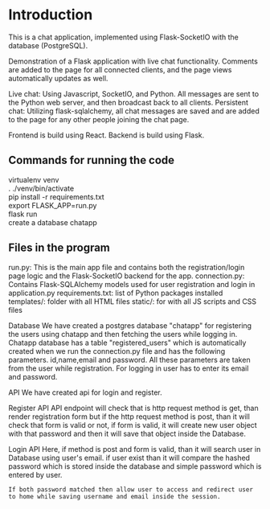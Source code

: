 # Introduction
This is a chat application, implemented using Flask-SocketIO with the database (PostgreSQL).

Demonstration of a Flask application with live chat functionality. Comments are added to the page for all connected clients, and the page views automatically updates as well.

Live chat: Using Javascript, SocketIO, and Python. All messages are sent to the Python web server, and then broadcast back to all clients.
Persistent chat: Utilizing flask-sqlalchemy, all chat messages are saved and are added to the page for any other people joining the chat page.

Frontend is build using React.
Backend is build using Flask.

## Commands for running the code

virtualenv venv <br>
. ./venv/bin/activate <br>
pip install -r requirements.txt <br>
export FLASK_APP=run.py <br>
flask run <br>
create a database chatapp <br>

## Files in the program
run.py: This is the main app file and contains both the registration/login page logic and the Flask-SocketIO backend for the app.
connection.py: Contains Flask-SQLAlchemy models used for user registration and login in application.py
requirements.txt: list of Python packages installed 
templates/: folder with all HTML files
static/: for with all JS scripts and CSS files

Database
We have created a postgres database "chatapp" for registering the users using chatapp and then fetching the users while logging in.
Chatapp database has a table "registered_users" which is automatically created when we run the connection.py file and has the following parameters.
id,name,email and password.
All these parameters are taken from the user while registration.
For logging in user has to enter its email and password.


API
We have created api for login and register.

Register API
    API endpoint will check that is http request method is get, than render registration form but if the http request method is post, than it will check that form is valid or not, if form is valid, it will create new user object with that password and then it will save that object inside the Database.

Login API
    Here, if method is post and form is valid, than it will search user in Database using user's email. if user exist than it will compare the hashed password which is stored inside the database and simple password which is entered by user.

    If both password matched then allow user to access and redirect user to home while saving username and email inside the session.
